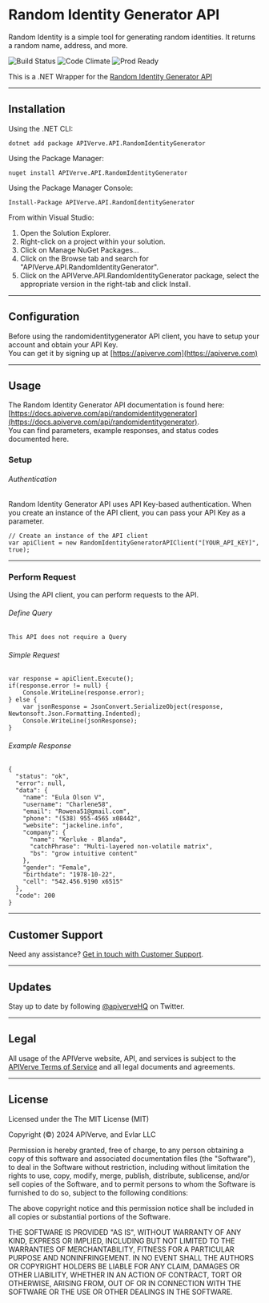 Random Identity Generator API
============

Random Identity is a simple tool for generating random identities. It returns a random name, address, and more.

![Build Status](https://img.shields.io/badge/build-passing-green)
![Code Climate](https://img.shields.io/badge/maintainability-B-purple)
![Prod Ready](https://img.shields.io/badge/production-ready-blue)

This is a .NET Wrapper for the [Random Identity Generator API](https://apiverve.com/marketplace/api/randomidentitygenerator)

---

## Installation

Using the .NET CLI:
```
dotnet add package APIVerve.API.RandomIdentityGenerator
```

Using the Package Manager:
```
nuget install APIVerve.API.RandomIdentityGenerator
```

Using the Package Manager Console:
```
Install-Package APIVerve.API.RandomIdentityGenerator
```

From within Visual Studio:

1. Open the Solution Explorer.
2. Right-click on a project within your solution.
3. Click on Manage NuGet Packages...
4. Click on the Browse tab and search for "APIVerve.API.RandomIdentityGenerator".
5. Click on the APIVerve.API.RandomIdentityGenerator package, select the appropriate version in the right-tab and click Install.


---

## Configuration

Before using the randomidentitygenerator API client, you have to setup your account and obtain your API Key.  
You can get it by signing up at [https://apiverve.com](https://apiverve.com)

---

## Usage

The Random Identity Generator API documentation is found here: [https://docs.apiverve.com/api/randomidentitygenerator](https://docs.apiverve.com/api/randomidentitygenerator).  
You can find parameters, example responses, and status codes documented here.

### Setup

###### Authentication
Random Identity Generator API uses API Key-based authentication. When you create an instance of the API client, you can pass your API Key as a parameter.

```
// Create an instance of the API client
var apiClient = new RandomIdentityGeneratorAPIClient("[YOUR_API_KEY]", true);
```

---


### Perform Request
Using the API client, you can perform requests to the API.

###### Define Query

```
This API does not require a Query
```

###### Simple Request

```
var response = apiClient.Execute();
if(response.error != null) {
	Console.WriteLine(response.error);
} else {
    var jsonResponse = JsonConvert.SerializeObject(response, Newtonsoft.Json.Formatting.Indented);
    Console.WriteLine(jsonResponse);
}
```

###### Example Response

```
{
  "status": "ok",
  "error": null,
  "data": {
    "name": "Eula Olson V",
    "username": "Charlene58",
    "email": "Rowena51@gmail.com",
    "phone": "(538) 955-4565 x08442",
    "website": "jackeline.info",
    "company": {
      "name": "Kerluke - Blanda",
      "catchPhrase": "Multi-layered non-volatile matrix",
      "bs": "grow intuitive content"
    },
    "gender": "Female",
    "birthdate": "1978-10-22",
    "cell": "542.456.9190 x6515"
  },
  "code": 200
}
```

---

## Customer Support

Need any assistance? [Get in touch with Customer Support](https://apiverve.com/contact).

---

## Updates
Stay up to date by following [@apiverveHQ](https://twitter.com/apiverveHQ) on Twitter.

---

## Legal

All usage of the APIVerve website, API, and services is subject to the [APIVerve Terms of Service](https://apiverve.com/terms) and all legal documents and agreements.

---

## License
Licensed under the The MIT License (MIT)

Copyright (&copy;) 2024 APIVerve, and Evlar LLC

Permission is hereby granted, free of charge, to any person obtaining a copy of this software and associated documentation files (the "Software"), to deal in the Software without restriction, including without limitation the rights to use, copy, modify, merge, publish, distribute, sublicense, and/or sell copies of the Software, and to permit persons to whom the Software is furnished to do so, subject to the following conditions:

The above copyright notice and this permission notice shall be included in all copies or substantial portions of the Software.

THE SOFTWARE IS PROVIDED "AS IS", WITHOUT WARRANTY OF ANY KIND, EXPRESS OR IMPLIED, INCLUDING BUT NOT LIMITED TO THE WARRANTIES OF MERCHANTABILITY, FITNESS FOR A PARTICULAR PURPOSE AND NONINFRINGEMENT. IN NO EVENT SHALL THE AUTHORS OR COPYRIGHT HOLDERS BE LIABLE FOR ANY CLAIM, DAMAGES OR OTHER LIABILITY, WHETHER IN AN ACTION OF CONTRACT, TORT OR OTHERWISE, ARISING FROM, OUT OF OR IN CONNECTION WITH THE SOFTWARE OR THE USE OR OTHER DEALINGS IN THE SOFTWARE.